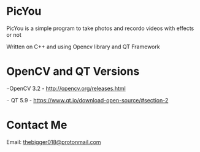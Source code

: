 # PicYou
PicYou is a simple program to take photos and recordo videos with effects or not
 
Written on C++ and using Opencv library and QT Framework

# OpenCV and QT Versions

··OpenCV 3.2 - http://opencv.org/releases.html

·· QT 5.9 - https://www.qt.io/download-open-source/#section-2

# Contact Me

Email: thebigger018@protonmail.com
